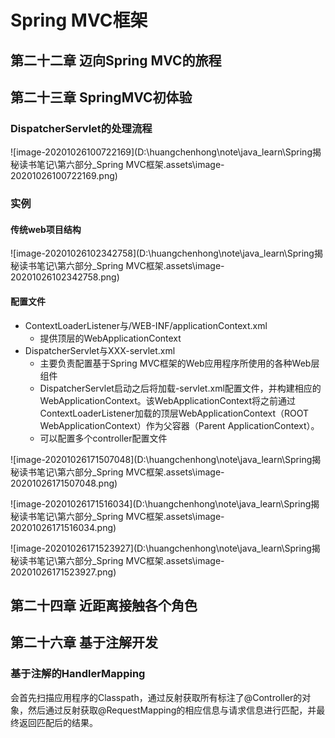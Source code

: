 # Spring MVC框架

## 第二十二章 迈向Spring MVC的旅程



## 第二十三章 SpringMVC初体验

### DispatcherServlet的处理流程

![image-20201026100722169](D:\huangchenhong\note\java_learn\Spring揭秘读书笔记\第六部分_Spring MVC框架.assets\image-20201026100722169.png)

### 实例

#### 传统web项目结构

![image-20201026102342758](D:\huangchenhong\note\java_learn\Spring揭秘读书笔记\第六部分_Spring MVC框架.assets\image-20201026102342758.png)

#### 配置文件

- ContextLoaderListener与/WEB-INF/applicationContext.xml
    - 提供顶层的WebApplicationContext
-  DispatcherServlet与XXX-servlet.xml 
    - 主要负责配置基于Spring MVC框架的Web应用程序所使用的各种Web层组件
    - DispatcherServlet启动之后将加载-servlet.xml配置文件，并构建相应的 WebApplicationContext。该WebApplicationContext将之前通过ContextLoaderListener加载的顶层WebApplicationContext（ROOT WebApplicationContext）作为父容器（Parent ApplicationContext）。
    - 可以配置多个controller配置文件

![image-20201026171507048](D:\huangchenhong\note\java_learn\Spring揭秘读书笔记\第六部分_Spring MVC框架.assets\image-20201026171507048.png)

![image-20201026171516034](D:\huangchenhong\note\java_learn\Spring揭秘读书笔记\第六部分_Spring MVC框架.assets\image-20201026171516034.png)

![image-20201026171523927](D:\huangchenhong\note\java_learn\Spring揭秘读书笔记\第六部分_Spring MVC框架.assets\image-20201026171523927.png)

## 第二十四章 近距离接触各个角色





## 第二十六章 基于注解开发

### 基于注解的HandlerMapping

会首先扫描应用程序的Classpath，通过反射获取所有标注了@Controller的对象，然后通过反射获取@RequestMapping的相应信息与请求信息进行匹配，并最终返回匹配后的结果。